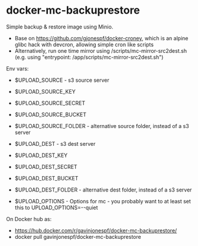 # docker-mc-backuprestore

Simple backup & restore image using Minio.

- Base on https://github.com/gjonespf/docker-croney, which is an alpine glibc hack with devcron, allowing simple cron like scripts
- Alternatively, run one time mirror using /scripts/mc-mirror-src2dest.sh (e.g. using "entrypoint: /app/scripts/mc-mirror-src2dest.sh")

Env vars:

- $UPLOAD_SOURCE - s3 source server 
- $UPLOAD_SOURCE_KEY
- $UPLOAD_SOURCE_SECRET
- $UPLOAD_SOURCE_BUCKET

- $UPLOAD_SOURCE_FOLDER - alternative source folder, instead of a s3 server

- $UPLOAD_DEST - s3 dest server
- $UPLOAD_DEST_KEY
- $UPLOAD_DEST_SECRET
- $UPLOAD_DEST_BUCKET

- $UPLOAD_DEST_FOLDER - alternative dest folder, instead of a s3 server

- $UPLOAD_OPTIONS - Options for mc - you probably want to at least set this to UPLOAD_OPTIONS=--quiet

On Docker hub as:
- https://hub.docker.com/r/gavinjonespf/docker-mc-backuprestore/
- docker pull gavinjonespf/docker-mc-backuprestore